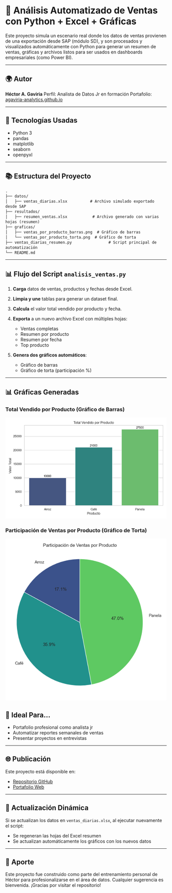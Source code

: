# 🔹 Análisis Automatizado de Ventas con Python + Excel + Gráficas

Este proyecto simula un escenario real donde los datos de ventas provienen de una exportación desde SAP (módulo SD), y son procesados y visualizados automáticamente con Python para generar un resumen de ventas, gráficas y archivos listos para ser usados en dashboards empresariales (como Power BI).

---

## 🌍 Autor

**Héctor A. Gaviria**
Perfil: Analista de Datos Jr en formación
Portafolio: [agaviria-analytics.github.io](https://agaviria-analytics.github.io)

---

## 🔧 Tecnologías Usadas

* Python 3
* pandas
* matplotlib
* seaborn
* openpyxl

---

## 📚 Estructura del Proyecto

```
.
├── datos/
│   ├── ventas_diarias.xlsx          # Archivo simulado exportado desde SAP
├── resultados/
│   ├── resumen_ventas.xlsx           # Archivo generado con varias hojas (resumen)
├── graficas/
│   ├── ventas_por_producto_barras.png  # Gráfico de barras
│   └── ventas_por_producto_torta.png  # Gráfico de torta
├── ventas_diarias_resumen.py                # Script principal de automatización
└── README.md
```

---

## 📊 Flujo del Script `analisis_ventas.py`

1. **Carga** datos de ventas, productos y fechas desde Excel.
2. **Limpia y une** tablas para generar un dataset final.
3. **Calcula** el valor total vendido por producto y fecha.
4. **Exporta** a un nuevo archivo Excel con múltiples hojas:

   * Ventas completas
   * Resumen por producto
   * Resumen por fecha
   * Top producto
5. **Genera dos gráficos automáticos**:

   * Gráfico de barras
   * Gráfico de torta (participación %)

---
## 📊 Gráficas Generadas

### Total Vendido por Producto (Gráfico de Barras)
![Gráfico de barras](graficas/ventas_por_producto_barras.png)

### Participación de Ventas por Producto (Gráfico de Torta)
![Gráfico de torta](graficas/ventas_por_producto_torta.png)


## 🚀 Ideal Para...

* Portafolio profesional como analista jr
* Automatizar reportes semanales de ventas
* Presentar proyectos en entrevistas

---

## 🌐 Publicación

Este proyecto está disponible en:

* [Repositorio GitHub](https://github.com/agaviria-analytics/ventas-automatizadas)
* [Portafolio Web](https://agaviria-analytics.github.io)

---

## 🔄 Actualización Dinámica

Si se actualizan los datos en `ventas_diarias.xlsx`, al ejecutar nuevamente el script:

* Se regeneran las hojas del Excel resumen
* Se actualizan automáticamente los gráficos con los nuevos datos

---

## 🙌 Aporte

Este proyecto fue construido como parte del entrenamiento personal de Héctor para profesionalizarse en el área de datos. Cualquier sugerencia es bienvenida. ¡Gracias por visitar el repositorio!



